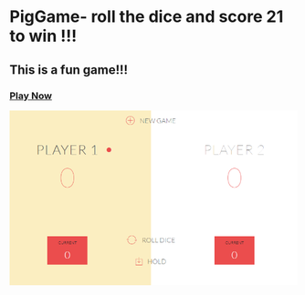 # PigGame- roll the dice and score 21 to win !!!
## This is a fun game!!!
###                         [Play Now](https://tudorbejinari.github.io/PigGame/)
![alt text](https://github.com/tudorbejinari/PigGame/blob/master/dice.PNG)
